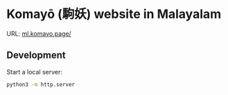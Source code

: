 # Komayō (駒妖) website in Malayalam

URL: [ml.komayo.page/](https://ml.komayo.page/)

## Development

Start a local server:

```sh
python3 -m http.server
```
